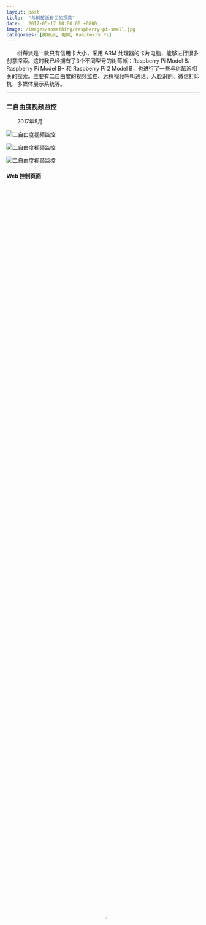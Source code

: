 ```yaml
---
layout: post
title:  "与树莓派有关的探索"
date:   2017-05-17 10:00:00 +0800
image: /images/something/raspberry-pi-small.jpg
categories: [树莓派, 电脑, Raspberry Pi]
---
```


　　树莓派是一款只有信用卡大小，采用 ARM 处理器的卡片电脑，能够进行很多创意探索。这时我已经拥有了3个不同型号的树莓派：Raspberry Pi Model B、Raspberry Pi Model B+ 和 Raspberry Pi 2 Model B，也进行了一些与树莓派相关的探索。主要有二自由度的视频监控、远程视频呼叫通话、人脸识别、微信打印机、多媒体展示系统等。

------

<h3>二自由度视频监控</h3>

　　2017年5月

![二自由度视频监控]({{site.baseurl}}/images/something/RaspberryPi-01.jpg)

![二自由度视频监控]({{site.baseurl}}/images/something/RaspberryPi-02.jpg)

![二自由度视频监控]({{site.baseurl}}/images/something/RaspberryPi-04.jpg)

<h4>Web 控制页面</h4>

<video poster="{{site.baseurl}}/images/something/RaspberryPi-Web-Control.jpg" src="{{site.baseurl}}/images/something/RaspberryPi-Web-Control.mp4" controls="controls" width="100%" height="100%">您的浏览器不支持 video 标签。</video>

<h4>Web 控制页面（最新）</h4>

<video poster="{{site.baseurl}}/images/something/RaspberryPi-Servo-Web-Control.jpg" src="{{site.baseurl}}/images/something/RaspberryPi-Servo-Web-Control.mp4" controls="controls" height="100%" style="width: 100%; max-width: 360px;">您的浏览器不支持 video 标签。</video>

------

<h3>远程视频呼叫通话</h3>

![远程视频呼叫通话]({{site.baseurl}}/images/something/RaspberryPi-07.jpg)

------

<h3>人脸识别</h3>

　　2017年5月

![人脸识别]({{site.baseurl}}/images/something/RaspberryPi-03.jpg)

------

<h3>微信打印机</h3>

　　2015年5月

![微信打印机]({{site.baseurl}}/images/something/RaspberryPi-微信打印机-1.jpg)

![微信打印机]({{site.baseurl}}/images/something/RaspberryPi-微信打印机-2.jpg)

------

<h3>多媒体展示系统</h3>

　　2014年3月

![多媒体展示系统]({{site.baseurl}}/images/something/RaspberryPi-05.jpg)

![多媒体展示系统]({{site.baseurl}}/images/something/RaspberryPi-06.jpg)

[多媒体展示系统介绍](https://www.ihonux.com/%E5%A4%9A%E5%AA%92%E4%BD%93/media-display-system/){: target="\_blank"}

------
